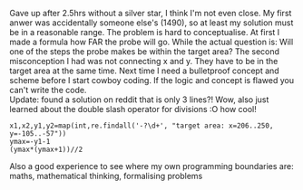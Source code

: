 Gave up after 2.5hrs without a silver star, I think I'm not even close. My first anwer was accidentally someone else's (1490), so at least my solution must be in a reasonable range. The problem is hard to conceptualise. At first I made a formula how FAR the probe will go. While the actual question is: Will one of the steps the probe makes be within the target area? The second misconception I had was not connecting x and y. They have to be in the target area at the same time. Next time I need a bulletproof concept and scheme before I start cowboy coding. If the logic and concept is flawed you can't write the code.  
Update: found a solution on reddit that is only 3 lines?! Wow, also just learned about the double slash operator for divisions :O how cool!

```
x1,x2,y1,y2=map(int,re.findall('-?\d+', "target area: x=206..250, y=-105..-57"))
ymax=-y1-1
(ymax*(ymax+1))//2
```
Also a good experience to see where my own programming boundaries are: maths, mathematical thinking, formalising problems